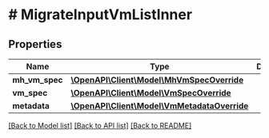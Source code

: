 # # MigrateInputVmListInner

## Properties

Name | Type | Description | Notes
------------ | ------------- | ------------- | -------------
**mh_vm_spec** | [**\OpenAPI\Client\Model\MhVmSpecOverride**](MhVmSpecOverride.md) |  | [optional]
**vm_spec** | [**\OpenAPI\Client\Model\VmSpecOverride**](VmSpecOverride.md) |  | [optional]
**metadata** | [**\OpenAPI\Client\Model\VmMetadataOverride**](VmMetadataOverride.md) |  |

[[Back to Model list]](../../README.md#models) [[Back to API list]](../../README.md#endpoints) [[Back to README]](../../README.md)
